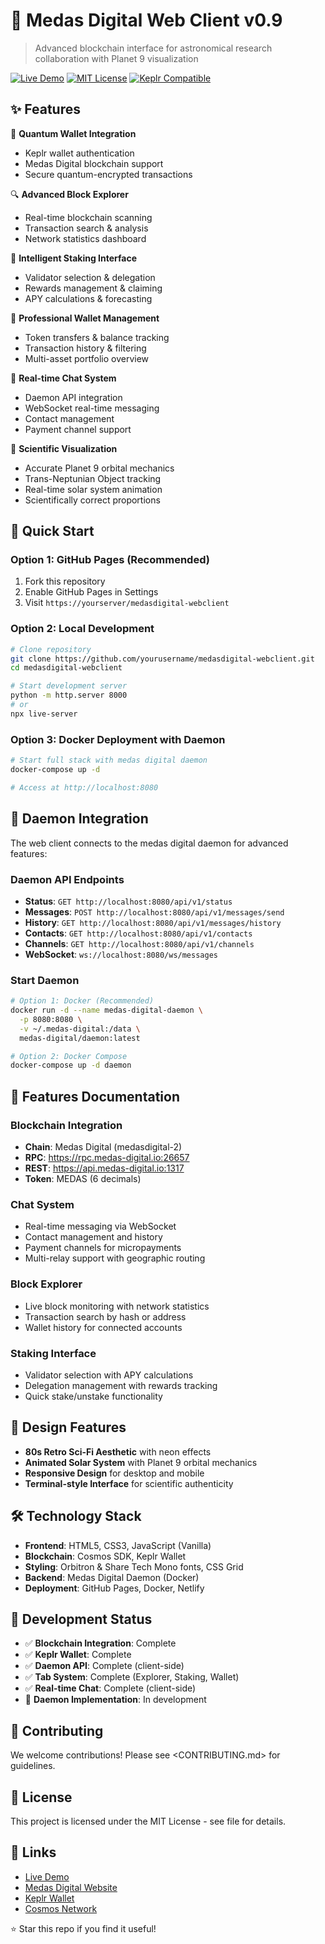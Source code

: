 # 🌌 Medas Digital Web Client v0.9

> Advanced blockchain interface for astronomical research collaboration with Planet 9 visualization

[![Live Demo](https://img.shields.io/badge/Live-Demo-00ffff?style=for-the-badge)](https://yourusername.github.io/medas-digital-webclient)
[![MIT License](https://img.shields.io/badge/License-MIT-00ff00?style=for-the-badge)](LICENSE)
[![Keplr Compatible](https://img.shields.io/badge/Keplr-Compatible-ff00ff?style=for-the-badge)](https://www.keplr.app/)

## ✨ Features

🔮 **Quantum Wallet Integration**

- Keplr wallet authentication
- Medas Digital blockchain support
- Secure quantum-encrypted transactions

🔍 **Advanced Block Explorer**

- Real-time blockchain scanning
- Transaction search & analysis
- Network statistics dashboard

🥩 **Intelligent Staking Interface**

- Validator selection & delegation
- Rewards management & claiming
- APY calculations & forecasting

👛 **Professional Wallet Management**

- Token transfers & balance tracking
- Transaction history & filtering
- Multi-asset portfolio overview

💬 **Real-time Chat System**

- Daemon API integration
- WebSocket real-time messaging
- Contact management
- Payment channel support

🌌 **Scientific Visualization**

- Accurate Planet 9 orbital mechanics
- Trans-Neptunian Object tracking
- Real-time solar system animation
- Scientifically correct proportions

## 🚀 Quick Start

### Option 1: GitHub Pages (Recommended)

1. Fork this repository
1. Enable GitHub Pages in Settings
1. Visit `https://yourserver/medasdigital-webclient`

### Option 2: Local Development

```bash
# Clone repository
git clone https://github.com/yourusername/medasdigital-webclient.git
cd medasdigital-webclient

# Start development server
python -m http.server 8000
# or
npx live-server
```

### Option 3: Docker Deployment with Daemon

```bash
# Start full stack with medas digital daemon
docker-compose up -d

# Access at http://localhost:8080
```

## 🔗 Daemon Integration

The web client connects to the medas digital daemon for advanced features:

### Daemon API Endpoints

- **Status**: `GET http://localhost:8080/api/v1/status`
- **Messages**: `POST http://localhost:8080/api/v1/messages/send`
- **History**: `GET http://localhost:8080/api/v1/messages/history`
- **Contacts**: `GET http://localhost:8080/api/v1/contacts`
- **Channels**: `GET http://localhost:8080/api/v1/channels`
- **WebSocket**: `ws://localhost:8080/ws/messages`

### Start Daemon

```bash
# Option 1: Docker (Recommended)
docker run -d --name medas-digital-daemon \
  -p 8080:8080 \
  -v ~/.medas-digital:/data \
  medas-digital/daemon:latest

# Option 2: Docker Compose
docker-compose up -d daemon
```

## 📖 Features Documentation

### Blockchain Integration

- **Chain**: Medas Digital (medasdigital-2)
- **RPC**: https://rpc.medas-digital.io:26657
- **REST**: https://api.medas-digital.io:1317
- **Token**: MEDAS (6 decimals)

### Chat System

- Real-time messaging via WebSocket
- Contact management and history
- Payment channels for micropayments
- Multi-relay support with geographic routing

### Block Explorer

- Live block monitoring with network statistics
- Transaction search by hash or address
- Wallet history for connected accounts

### Staking Interface

- Validator selection with APY calculations
- Delegation management with rewards tracking
- Quick stake/unstake functionality

## 🎨 Design Features

- **80s Retro Sci-Fi Aesthetic** with neon effects
- **Animated Solar System** with Planet 9 orbital mechanics
- **Responsive Design** for desktop and mobile
- **Terminal-style Interface** for scientific authenticity

## 🛠️ Technology Stack

- **Frontend**: HTML5, CSS3, JavaScript (Vanilla)
- **Blockchain**: Cosmos SDK, Keplr Wallet
- **Styling**: Orbitron & Share Tech Mono fonts, CSS Grid
- **Backend**: Medas Digital Daemon (Docker)
- **Deployment**: GitHub Pages, Docker, Netlify

## 🚀 Development Status

- ✅ **Blockchain Integration**: Complete
- ✅ **Keplr Wallet**: Complete
- ✅ **Daemon API**: Complete (client-side)
- ✅ **Tab System**: Complete (Explorer, Staking, Wallet)
- ✅ **Real-time Chat**: Complete (client-side)
- 🔄 **Daemon Implementation**: In development

## 🤝 Contributing

We welcome contributions! Please see <CONTRIBUTING.md> for guidelines.

## 📄 License

This project is licensed under the MIT License - see <LICENSE> file for details.

## 🔗 Links

- [Live Demo](https://yourusername.github.io/medas-digital-webclient)
- [Medas Digital Website](https://medas-digital.io)
- [Keplr Wallet](https://www.keplr.app/)
- [Cosmos Network](https://cosmos.network/)

⭐ Star this repo if you find it useful!

